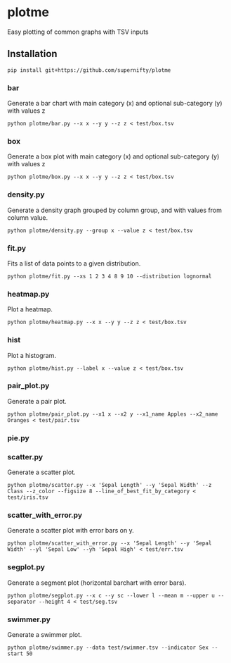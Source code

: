# plotme

Easy plotting of common graphs with TSV inputs

## Installation
```
pip install git+https://github.com/supernifty/plotme
```


### bar
Generate a bar chart with main category (x) and optional sub-category (y) with values z

```
python plotme/bar.py --x x --y y --z z < test/box.tsv
```

### box
Generate a box plot with main category (x) and optional sub-category (y) with values z

```
python plotme/box.py --x x --y y --z z < test/box.tsv
```

### density.py
Generate a density graph grouped by column group, and with values from column value.

```
python plotme/density.py --group x --value z < test/box.tsv
```

### fit.py
Fits a list of data points to a given distribution.

```
python plotme/fit.py --xs 1 2 3 4 8 9 10 --distribution lognormal
```

### heatmap.py
Plot a heatmap.

```
python plotme/heatmap.py --x x --y y --z z < test/box.tsv
```

### hist
Plot a histogram.

```
python plotme/hist.py --label x --value z < test/box.tsv
```

### pair_plot.py
Generate a pair plot.

```
python plotme/pair_plot.py --x1 x --x2 y --x1_name Apples --x2_name Oranges < test/pair.tsv
```

### pie.py

### scatter.py
Generate a scatter plot.

```
python plotme/scatter.py --x 'Sepal Length' --y 'Sepal Width' --z Class --z_color --figsize 8 --line_of_best_fit_by_category < test/iris.tsv
```

### scatter_with_error.py
Generate a scatter plot with error bars on y.

```
python plotme/scatter_with_error.py --x 'Sepal Length' --y 'Sepal Width' --yl 'Sepal Low' --yh 'Sepal High' < test/err.tsv
```

### segplot.py
Generate a segment plot (horizontal barchart with error bars).

```
python plotme/segplot.py --x c --y sc --lower l --mean m --upper u --separator --height 4 < test/seg.tsv
```

### swimmer.py
Generate a swimmer plot.

```
python plotme/swimmer.py --data test/swimmer.tsv --indicator Sex --start 50
```
